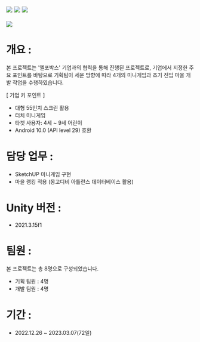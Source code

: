 ## <img src="https://img.shields.io/badge/unity-FFFFFF?style=for-the-badge&logo=unity&logoColor=black"> <img src="https://img.shields.io/badge/csharp-239120?style=for-the-badge&logo=CSharp&logoColor=white"> <img src="https://img.shields.io/badge/MongoDB-47A248?style=for-the-badge&logo=MongoDB&logoColor=white"> 

<img src="https://capsule-render.vercel.app/api?type=waving&color=auto&height=200&section=header&text=MetaBox&fontSize=40" />

# 개요 :
본 프로젝트는 '엘포박스' 기업과의 협력을 통해 진행된 프로젝트로, 기업에서 지정한 주요 포인트를 바탕으로 기획팀이 세운 방향에 따라 4개의 미니게임과 초기 진입 마을 개발 작업을 수행하였습니다.<br>

   [ 기업 키 포인트 ] 
 - 대형 55인치 스크린 활용
 - 터치 미니게임
 - 타겟 사용자: 4세 ~ 9세 어린이
 - Android 10.0 (API level 29) 호환

# 담당 업무 :
- SketchUP 미니게임 구현
- 마을 랭킹 적용 (몽고디비 아틀란스 데이터베이스 활용)

# Unity 버전 :
- 2021.3.15f1

# 팀원 : 
본 프로젝트는 총 8명으로 구성되었습니다.
- 기획 팀원 : 4명
- 개발 팀원 : 4명

# 기간 : 
- 2022.12.26 ~ 2023.03.07(72일)
